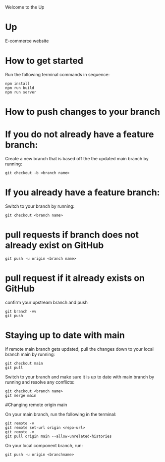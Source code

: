 Welcome to the Up

# Up

E-commerce website

# How to get started

Run the following terminal commands in sequence:

```
npm install
npm run build
npm run server
```

# How to push changes to your branch

# If you do not already have a feature branch:

Create a new branch that is based off the the updated main branch by running:

```
git checkout -b <branch name>
```

# If you already have a feature branch:

Switch to your branch by running:

```
git checkout <branch name>
```

# pull requests if branch does not already exist on GitHub

```
git push -u origin <branch name>
```

# pull request if it already exists on GitHub

confirm your upstream branch and push

```
git branch -vv
git push
```

# Staying up to date with main

If remote main branch gets updated, pull the changes down to your local branch main by running:

```
git checkout main
git pull
```

Switch to your branch and make sure it is up to date with main branch by running and resolve any conflicts:

```
git checkout <branch name>
git merge main
```
#Changing remote origin main

On your main branch, run the following in the terminal:
```
git remote -v
git remote set-url origin <repo-url>
git remote -v
git pull origin main --allow-unrelated-histories
```
On your local component branch, run:
```
git push -u origin <branchname>
